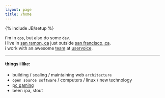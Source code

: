 ```yaml
---
layout: page
title: /home
---
```

{% include JB/setup %}

i'm in `ops`, but also do some `dev`.  
i live in [san ramon, ca](http://g.co/maps/texm3) just outside [san francisco, ca](http://g.co/maps/un9hn).  
i work with an awesome [team](http://uservoice.com/about/team) at [uservoice](http://uservoice.com).

------------------------
#### things i like: ####

* building / scaling / maintaining web `architecture`
* `open source software` / computers / linux / new technology
* [pc gaming](gaming/)
* beer: ipa, stout
